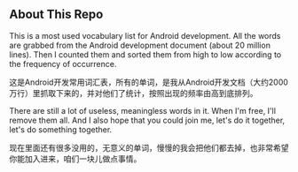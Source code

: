 ## About This Repo

This is a most used vocabulary list for Android development. 
All the words are grabbed from the Android development document (about 20 million lines). Then I counted them and sorted them from high to low according to the frequency of occurrence.

这是Android开发常用词汇表，所有的单词，是我从Android开发文档（大约2000万行）里抓取下来的，并对他们了统计，按照出现的频率由高到底排列。


There are still a lot of useless, meaningless words in it. When I'm free, I'll remove them all. And I also hope that you could join me, let's do it together, let's do something together.

现在里面还有很多没用的，无意义的单词，慢慢的我会把他们都去掉，也非常希望你能加入进来，咱们一块儿做点事情。
